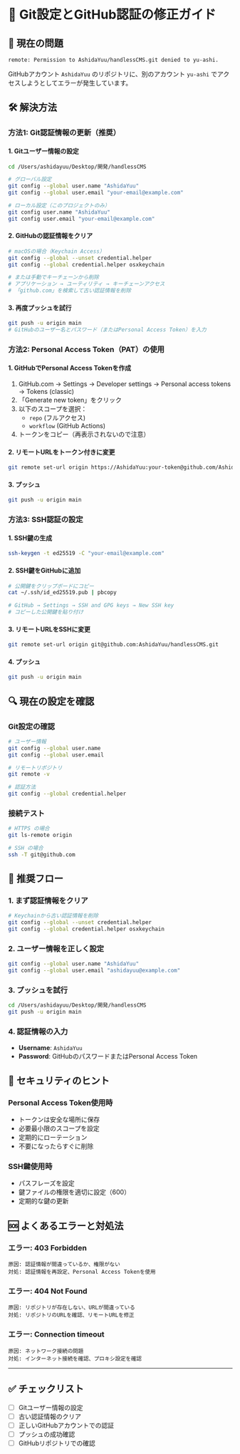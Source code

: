 # 🔧 Git設定とGitHub認証の修正ガイド

## 🚨 現在の問題

```
remote: Permission to AshidaYuu/handlessCMS.git denied to yu-ashi.
```

GitHubアカウント `AshidaYuu` のリポジトリに、別のアカウント `yu-ashi` でアクセスしようとしてエラーが発生しています。

## 🛠️ 解決方法

### 方法1: Git認証情報の更新（推奨）

#### 1. Gitユーザー情報の設定
```bash
cd /Users/ashidayuu/Desktop/開発/handlessCMS

# グローバル設定
git config --global user.name "AshidaYuu"
git config --global user.email "your-email@example.com"

# ローカル設定（このプロジェクトのみ）
git config user.name "AshidaYuu"  
git config user.email "your-email@example.com"
```

#### 2. GitHubの認証情報をクリア
```bash
# macOSの場合（Keychain Access）
git config --global --unset credential.helper
git config --global credential.helper osxkeychain

# または手動でキーチェーンから削除
# アプリケーション → ユーティリティ → キーチェーンアクセス
# 「github.com」を検索して古い認証情報を削除
```

#### 3. 再度プッシュを試行
```bash
git push -u origin main
# GitHubのユーザー名とパスワード（またはPersonal Access Token）を入力
```

### 方法2: Personal Access Token（PAT）の使用

#### 1. GitHubでPersonal Access Tokenを作成
1. GitHub.com → Settings → Developer settings → Personal access tokens → Tokens (classic)
2. 「Generate new token」をクリック
3. 以下のスコープを選択：
   - `repo` (フルアクセス)
   - `workflow` (GitHub Actions)
4. トークンをコピー（再表示されないので注意）

#### 2. リモートURLをトークン付きに変更
```bash
git remote set-url origin https://AshidaYuu:your-token@github.com/AshidaYuu/handlessCMS.git
```

#### 3. プッシュ
```bash
git push -u origin main
```

### 方法3: SSH認証の設定

#### 1. SSH鍵の生成
```bash
ssh-keygen -t ed25519 -C "your-email@example.com"
```

#### 2. SSH鍵をGitHubに追加
```bash
# 公開鍵をクリップボードにコピー
cat ~/.ssh/id_ed25519.pub | pbcopy

# GitHub → Settings → SSH and GPG keys → New SSH key
# コピーした公開鍵を貼り付け
```

#### 3. リモートURLをSSHに変更
```bash
git remote set-url origin git@github.com:AshidaYuu/handlessCMS.git
```

#### 4. プッシュ
```bash
git push -u origin main
```

## 🔍 現在の設定を確認

### Git設定の確認
```bash
# ユーザー情報
git config --global user.name
git config --global user.email

# リモートリポジトリ
git remote -v

# 認証方法
git config --global credential.helper
```

### 接続テスト
```bash
# HTTPS の場合
git ls-remote origin

# SSH の場合
ssh -T git@github.com
```

## 🚀 推奨フロー

### 1. まず認証情報をクリア
```bash
# Keychainから古い認証情報を削除
git config --global --unset credential.helper
git config --global credential.helper osxkeychain
```

### 2. ユーザー情報を正しく設定
```bash
git config --global user.name "AshidaYuu"
git config --global user.email "ashidayuu@example.com"
```

### 3. プッシュを試行
```bash
cd /Users/ashidayuu/Desktop/開発/handlessCMS
git push -u origin main
```

### 4. 認証情報の入力
- **Username**: `AshidaYuu`
- **Password**: GitHubのパスワードまたはPersonal Access Token

## 🔐 セキュリティのヒント

### Personal Access Token使用時
- トークンは安全な場所に保存
- 必要最小限のスコープを設定
- 定期的にローテーション
- 不要になったらすぐに削除

### SSH鍵使用時
- パスフレーズを設定
- 鍵ファイルの権限を適切に設定（600）
- 定期的な鍵の更新

## 🆘 よくあるエラーと対処法

### エラー: 403 Forbidden
```
原因: 認証情報が間違っているか、権限がない
対処: 認証情報を再設定、Personal Access Tokenを使用
```

### エラー: 404 Not Found
```
原因: リポジトリが存在しない、URLが間違っている
対処: リポジトリのURLを確認、リモートURLを修正
```

### エラー: Connection timeout
```
原因: ネットワーク接続の問題
対処: インターネット接続を確認、プロキシ設定を確認
```

---

## ✅ チェックリスト

- [ ] Gitユーザー情報の設定
- [ ] 古い認証情報のクリア
- [ ] 正しいGitHubアカウントでの認証
- [ ] プッシュの成功確認
- [ ] GitHubリポジトリでの確認